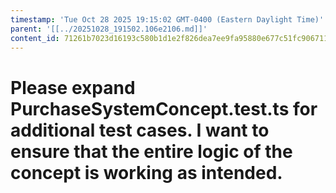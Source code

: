 ```yaml
---
timestamp: 'Tue Oct 28 2025 19:15:02 GMT-0400 (Eastern Daylight Time)'
parent: '[[../20251028_191502.106e2106.md]]'
content_id: 71261b7023d16193c580b1d1e2f826dea7ee9fa95880e677c51fc9067112b763
---
```


# Please expand PurchaseSystemConcept.test.ts for additional test cases. I want to ensure that the entire logic of the concept is working as intended.
